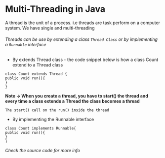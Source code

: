 # Multi-Threading in Java 
A thread is the unit of a process. i.e threads are task perform on a computer system. We have single and multi-threading

###### Threads can be use by extending a class `Thread Class` or  by implementing a `Runnable` interface  

+ By extends Thread class - the code snippet below is how a class Count extend to a Thread class

```
class Count extends Thread {
public void run(){
}
}

```
**Note -> When you create a thread, you have to start() the thread and every time a class extends a Thread the class becomes a thread**

`The start() call on the run() inside the thread`

+ By implementing the Runnable interface

```
class Count implements Runnable{
public void run(){
}
}

```


*Check the source code for more info*
